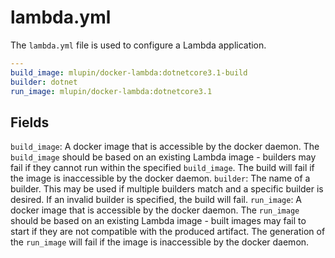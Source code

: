 # lambda.yml

The `lambda.yml` file is used to configure a Lambda application.

```yaml
---
build_image: mlupin/docker-lambda:dotnetcore3.1-build
builder: dotnet
run_image: mlupin/docker-lambda:dotnetcore3.1
```

## Fields

`build_image`: A docker image that is accessible by the docker daemon. The `build_image` should be based on an existing Lambda image - builders may fail if they cannot run within the specified `build_image`. The build will fail if the image is inaccessible by the docker daemon.
`builder`: The name of a builder. This may be used if multiple builders match and a specific builder is desired. If an invalid builder is specified, the build will fail.
`run_image`: A docker image that is accessible by the docker daemon. The `run_image` should be based on an existing Lambda image - built images may fail to start if they are not compatible with the produced artifact. The generation of the `run_image` will fail if the image is inaccessible by the docker daemon.
